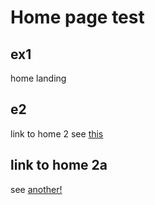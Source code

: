 # Home page test
## ex1
home landing
## e2
link to home 2
see [this](page2.html)
## link to home 2a
see [another!](read2.md)
